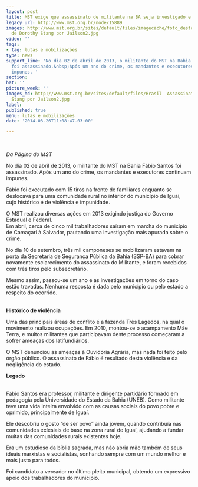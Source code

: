 ```yaml
---
layout: post
title: MST exige que assassinato de militante na BA seja investigado e julgado
legacy_url: http://www.mst.org.br/node/15889
images: http://www.mst.org.br/sites/default/files/imagecache/foto_destaque/Brasil  Assassinato
  de Dorothy Stang por Jailson2.jpg
video: ''
tags:
- tag: lutas e mobilizações
type: news
support_line: 'No dia 02 de abril de 2013, o militante do MST na Bahia Fábio Santos
  foi assassinado.&nbsp;Após um ano do crime, os mandantes e executores continuam
  impunes. '
section: 
hat: ''
picture_week: ''
images_hd: http://www.mst.org.br/sites/default/files/Brasil  Assassinato de Dorothy
  Stang por Jailson2.jpg
label: 
published: true
menu: lutas e mobilizações
date: '2014-03-26T11:08:47-03:00'

---
```

<p>&nbsp;</p><p><em>Da&nbsp;Página do&nbsp;MST<br></em></p><p>No dia 02 de abril de 2013, o militante do MST na Bahia Fábio Santos foi assassinado.&nbsp;Após um ano do crime, os mandantes e executores continuam impunes.&nbsp;</p><p>Fábio foi executado com 15 tiros na frente de familiares enquanto se deslocava para uma comunidade rural no interior do município de Iguaí, cujo histórico é de violência e impunidade.</p><p>O&nbsp;MST&nbsp;realizou diversas ações em 2013  exigindo justiça do Governo Estadual e Federal.<br>Em abril,  cerca de cinco mil trabalhadores saíram em marcha do município de Camaçari à  Salvador, pautando uma investigação mais apurada sobre o crime. </p><p>No dia 10 de  setembro, três mil camponeses se mobilizaram estavam na porta da Secretaria de Segurança Pública da Bahia  (SSP-BA) para cobrar novamente esclarecimento do assassinato do  Militante, e foram  recebidos com três tiros pelo subsecretário.</p><p>Mesmo assim, passou-se  um ano e as investigações em torno do caso estão travadas. Nenhuma  resposta é dada pelo município ou pelo estado a respeito do ocorrido.</p><p><strong><br>Histórico de violência<br></strong></p><p>Uma das principais áreas de conflito é a fazenda Três Lagedos, na qual o movimento realizou ocupações. Em 2010, montou-se o acampamento Mãe Terra, e muitos militantes que participavam deste processo começaram a sofrer ameaças dos latifundiários.</p><p>O MST denunciou as ameaças à Ouvidoria Agrária, mas nada foi feito pelo órgão público. O&nbsp;assassinato de Fábio é resultado desta violência e da negligência do estado.</p><p><strong>Legado<br></strong></p><p><br>Fábio Santos era professor, militante e dirigente partidário formado em pedagogia pela Universidade do Estado da Bahia (UNEB). Como militante teve uma vida inteira envolvido com as causas sociais do povo pobre e oprimido, principalmente de Iguaí. </p><p>Ele descobriu o gosto “de ser povo” ainda jovem, quando contribuía nas comunidades eclesiais de base na zona rural de Iguaí, ajudando a fundar muitas das comunidades rurais existentes hoje.</p><p>Era um estudioso da bíblia sagrada, mas não abria mão também de seus ideais marxistas e socialistas, sonhando sempre com um mundo melhor e mais justo para todos. </p><p>Foi candidato a vereador no último pleito municipal, obtendo um expressivo apoio dos trabalhadores do municipio.</p><p><strong><br></strong><br>&nbsp;</p>
